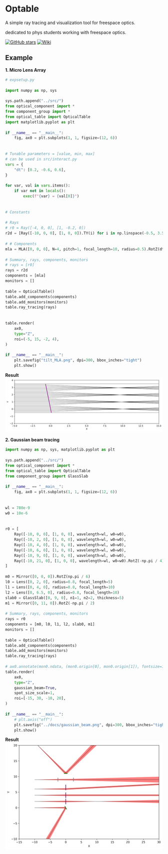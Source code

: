# Optable

A simple ray tracing and visualization tool for freespace optics.

dedicated to phys students working with freespace optics.

[![GitHub stars](https://img.shields.io/github/stars/tim4431/optable?style=for-the-badge)](https://github.com/tim4431/optable/stargazers)
[![Wiki](https://img.shields.io/github/stars/tim4431/optable?style=for-the-badge)](https://github.com/tim4431/optable/wiki)

## Example
**1. Micro Lens Array**
```python
# expsetup.py

import numpy as np, sys

sys.path.append("../src/")
from optical_component import *
from component_group import *
from optical_table import OpticalTable
import matplotlib.pyplot as plt

if __name__ == "__main__":
    fig, ax0 = plt.subplots(1, 1, figsize=(12, 6))


# Tunable parameters = [value, min, max]
# can be used in src/interact.py
vars = {
    "dt": [0.2, -0.6, 0.6],
}

for var, val in vars.items():
    if var not in locals():
        exec(f"{var} = {val[0]}")


# Constants

# Rays
# r0 = Ray([-4, 0, 0], [1, -0.2, 0])
r2d = [Ray([-10, 0, 0], [1, 0, 0]).TY(i) for i in np.linspace(-0.5, 3.5, 30)]

# # Components
mla = MLA([0, 0, 0], N=4, pitch=1, focal_length=10, radius=0.5).RotZ(dt)

# Summary, rays, components, monitors
# rays = [r0]
rays = r2d
components = [mla]
monitors = []

table = OpticalTable()
table.add_components(components)
table.add_monitors(monitors)
table.ray_tracing(rays)


table.render(
    ax0,
    type="Z",
    roi=(-5, 15, -2, 4),
)

if __name__ == "__main__":
    plt.savefig("tilt_MLA.png", dpi=300, bbox_inches="tight")
    plt.show()
```

**Result**
![docs/tilt_MLA.png](docs/tilt_MLA.png)


**2. Gaussian beam tracing**

```python
import numpy as np, sys, matplotlib.pyplot as plt

sys.path.append("../src/")
from optical_component import *
from optical_table import OpticalTable
from component_group import GlassSlab

if __name__ == "__main__":
    fig, ax0 = plt.subplots(1, 1, figsize=(12, 6))


wl = 780e-9
w0 = 10e-6


r0 = [
    Ray([-10, 0, 0], [1, 0, 0], wavelength=wl, w0=w0),
    Ray([-10, 2, 0], [1, 0, 0], wavelength=wl, w0=w0),
    Ray([-10, 4, 0], [1, 0, 0], wavelength=wl, w0=w0),
    Ray([-10, 6, 0], [1, 0, 0], wavelength=wl, w0=w0),
    Ray([-10, 9, 0], [1, 0, 0], wavelength=wl, w0=w0),
    Ray([-10, 21, 0], [1, 0, 0], wavelength=wl, w0=w0).RotZ(-np.pi / 4),
]

m0 = Mirror([0, 0, 0]).RotZ(np.pi / 6)
l0 = Lens([0, 2, 0], radius=0.8, focal_length=5)
l1 = Lens([0, 4, 0], radius=0.8, focal_length=10)
l2 = Lens([0, 6.5, 0], radius=0.8, focal_length=10)
slab0 = GlassSlab([0, 9, 0], n1=1, n2=2, thickness=5)
m1 = Mirror([0, 11, 0]).RotZ(-np.pi / 2)

# Summary, rays, components, monitors
rays = r0
components = [m0, l0, l1, l2, slab0, m1]
monitors = []

table = OpticalTable()
table.add_components(components)
table.add_monitors(monitors)
table.ray_tracing(rays)

# ax0.annotate(mon0.ndata, (mon0.origin[0], mon0.origin[1]), fontsize=15, color="black")
table.render(
    ax0,
    type="Z",
    gaussian_beam=True,
    spot_size_scale=1,
    roi=[-15, 30, -10, 20],
)

if __name__ == "__main__":
    # plt.axis("off")
    plt.savefig("../docs/gaussian_beam.png", dpi=300, bbox_inches="tight")
    plt.show()
```

**Result**
![docs/gaussian_beam.png](docs/gaussian_beam.png)
